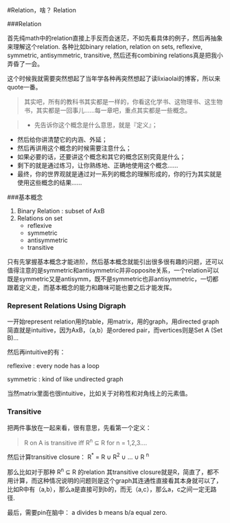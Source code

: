 #Relation，啥？ Relation

###Relation

首先纯math中的relation直接上手反而会迷茫，不如先看具体的例子，然后再抽象来理解这个relation.
各种比如binary relation, relation on sets, reflexive, symmetric, antisymmetric, transitive, 然后还有combining relations真是把我小弄昏了一会。

这个时候我就需要突然想起了当年学各种再突然想起了读lixiaolai的博客，所以来quote一番。


>其实吧，所有的教科书其实都是一样的，你看这化学书、这物理书、这生物书，其实都是一回事儿……每一章吧，重点其实都是一些概念。

> - 先告诉你这个概念是什么意思，就是『定义』；
- 然后给你讲清楚它的内涵、外延；
 - 然后再讲用这个概念的时候需要注意什么；
- 如果必要的话，还要讲这个概念和其它的概念区别究竟是什么；
- 剩下的就是通过练习，让你熟练地、正确地使用这个概念……
- 最终，你的世界观就是通过对一系列的概念的理解形成的，你的行为其实就是使用这些概念的结果……




###基本概念

1. Binary Relation : subset of AxB
2. Relations on set
   - reflexive
   - symmetric
   - antisymmetric
   - transitive
   
只有先掌握基本概念才能进阶，然后基本概念就能引出很多很有趣的问题，还可以值得注意的是symmetric和antisymmetric并非opposite关系，一个relation可以既是symmetric又是antisymm，既不是symmetric也非antisymmetric，一切都跟着定义走，而基本概念的能力和趣味可能也要之后才能发挥。


### Represent Relations Using Digraph

一开始represent relation用的table，用matrix，用的graph，用directed graph简直就是intuitive，因为AxB，（a,b）是ordered pair，而vertices则是Set A (Set B)...

然后再intuitive的有：

reflexive : every node has a loop

symmetric : kind of like undirected graph

当然matrix里面也很intuitive，比如关于对称性和对角线上的元素值。


### Transitive 

把两件事放在一起来看，很有意思，先看第一个定义：

>R on A is transitive iff R<sup>n</sup> ⊆ R for n = 1,2,3....

然后计算transitive closure：
R<sup>*</sup> = R ∪ R<sup>2</sup> ∪ ... ∪ R <sup>n</sup>

那么比如对于那种 R<sup>n</sup> ⊆ R 的relation 其transitive closure就是R，简直了，都不用计算，而这种情况说明的问题则是这个graph其连通性直接看其本身就可以了，比如R中有（a,b），那么a是直接可到b的，而无（a,c），那么a，c之间一定无路径.



最后，需要pin在脑中：
a divides b means b/a equal zero.